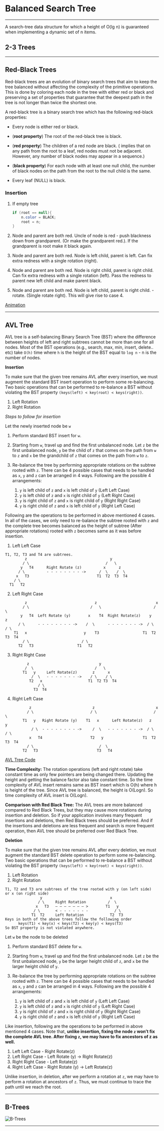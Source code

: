 # Balanced Search Tree
---

A search-tree data structure for which a height of O(lg n) is guaranteed when implementing a dynamic set of n items. 

## 2-3 Trees

---

## Red-Black Trees

Red-black trees are an evolution of binary search trees that aim to keep the tree balanced without affecting the complexity of the primitive operations. This is done by coloring each node in the tree with either red or black and preserving a set of properties that guarantee that the deepest path in the tree is not longer than twice the shortest one.

A red-black tree is a binary search tree which has the following red-black properties:

- Every node is either red or black.

- (**root property**) The root of the red-black tree is black.

- (**red property**) The children of a red node are black. 
	( implies that on any path from the root to a leaf, red nodes must not be adjacent. However, any number of black nodes may appear in a sequence.)

- (**black property**) For each node with at least one null child, the number of black nodes on the path from the root to the null child is the same.

- Every leaf (NULL) is black.


### Insertion

1. If empty tree
	```java
	if (root == null){
		n.color = BLACK;
		root = n;
	}	
	```
	
2. Node and parent are both red. Uncle of node is red - push blackness down from grandparent. (Or make the grandparent red.).   If the grandparent is root make it black again.

3. Node and parent are both red. Node is left child, parent is left. Can fix extra redness with a single rotation (right).

4. Node and parent are both red. Node is right child, parent is right child. Can fix extra redness with a single rotation (left). Pass the redness to parent new left child and make parent black.

5. Node and parent are both red. Node is left child, parent is right child. - rotate. (Single rotate right). This will give rise to case 4.

	 
[Animation](https://www.cs.usfca.edu/~galles/visualization/RedBlack.html)


---

## AVL Tree

AVL tree is a self-balancing Binary Search Tree (BST) where the difference between heights of left and right subtrees cannot be more than one for all nodes. Most of the BST operations (e.g., search, max, min, insert, delete.. etc) take `O(h)` time where `h` is the height of the BST equal to `log n` - n is the number of nodes.

**Insertion**

To make sure that the given tree remains AVL after every insertion, we must augment the standard BST insert operation to perform some re-balancing. Two basic operations that can be performed to re-balance a BST without violating the BST property `(keys(left) < key(root) < keys(right))`. 

1. Left Rotation 
2. Right Rotation

*Steps to follow for insertion*

Let the newly inserted node be `w`

1. Perform standard BST insert for `w`.

2. Starting from `w`, travel up and find the first unbalanced node. Let `z` be the first unbalanced node, `y` be the child of `z` that comes on the path from `w` to `z` and `x` be the grandchild of `z` that comes on the path from `w` to `z`.

3. Re-balance the tree by performing appropriate rotations on the subtree rooted with `z`. There can be 4 possible cases that needs to be handled as `x`, `y` and `z` can be arranged in 4 ways. Following are the possible 4 arrangements:
	1. `y` is left child of `z` and `x` is left child of `y` (Left Left Case)
	2. `y` is left child of `z` and `x` is right child of `y` (Left Right Case)
	3. `y` is right child of `z` and `x` is right child of `y` (Right Right Case)
	4. `y` is right child of `z` and `x` is left child of `y` (Right Left Case)

Following are the operations to be performed in above mentioned 4 cases. In all of the cases, we only need to re-balance the subtree rooted with `z` and the complete tree becomes balanced as the height of subtree (After appropriate rotations) rooted with `z` becomes same as it was before insertion.

1. Left Left Case
```
T1, T2, T3 and T4 are subtrees.
         z                                      y 
        / \                                   /   \
       y   T4      Right Rotate (z)          x      z
      / \          - - - - - - - - ->      /  \    /  \ 
     x   T3                               T1  T2  T3  T4
    / \
  T1   T2
```  
  
  
2. Left Right Case
```
		 z                               z                           x
		/ \                            /   \                        /  \ 
	   y   T4  Left Rotate (y)        x    T4  Right Rotate(z)    y      z
	  / \      - - - - - - - - ->    /  \      - - - - - - - ->  / \    / \
	T1   x                          y    T3                    T1  T2 T3  T4
		/ \                        / \
	  T2   T3                    T1   T2
```
  
3. Right Right Case
```
		  z                                y
		 /  \                            /   \ 
		T1   y     Left Rotate(z)       z      x
			/  \   - - - - - - - ->    / \    / \
		   T2   x                     T1  T2 T3  T4
			   / \
			 T3  T4
```
	 
4. Right Left Case
```
		   z                            z                            x
		  / \                          / \                          /  \ 
		T1   y   Right Rotate (y)    T1   x      Left Rotate(z)   z      y
			/ \  - - - - - - - - ->     /  \   - - - - - - - ->  / \    / \
		   x   T4                      T2   y                  T1  T2  T3  T4
		  / \                              /  \
		T2   T3                           T3   T4
```

[AVL Tree Code](./Tree/balanced_tree/AVLTree.java)

**Time Complexity:** The rotation operations (left and right rotate) take constant time as only few pointers are being changed there. Updating the height and getting the balance factor also take constant time. So the time complexity of AVL insert remains same as BST insert which is O(h) where h is height of the tree. Since AVL tree is balanced, the height is O(Logn). So time complexity of AVL insert is O(Logn).

**Comparison with Red Black Tree:** The AVL trees are more balanced compared to Red Black Trees, but they may cause more rotations during insertion and deletion. So if your application involves many frequent insertions and deletions, then Red Black trees should be preferred. And if the insertions and deletions are less frequent and search is more frequent operation, then AVL tree should be preferred over Red Black Tree.

**Deletion**

To make sure that the given tree remains AVL after every deletion, we must augment the standard BST delete operation to perform some re-balancing. Two basic operations that can be performed to re-balance a BST without violating the BST property `(keys(left) < key(root) < keys(right))`. 

1. Left Rotation 
2. Right Rotation 

```
T1, T2 and T3 are subtrees of the tree rooted with y (on left side)
or x (on right side)
                y                               x
               / \     Right Rotation          /  \
              x   T3   – – – – – – – >        T1   y
             / \       < - - - - - - -            / \
            T1  T2     Left Rotation            T2  T3
Keys in both of the above trees follow the following order
      keys(T1) < key(x) < keys(T2) < key(y) < keys(T3)
So BST property is not violated anywhere.
```

Let `w` be the node to be deleted

1. Perform standard BST delete for `w`.

2. Starting from `w`, travel up and find the first unbalanced node. Let `z` be the first unbalanced node, `y` be the larger height child of `z`, and `x` be the larger height child of `y`.

3. Re-balance the tree by performing appropriate rotations on the subtree rooted with `z`. There can be 4 possible cases that needs to be handled as `x`, `y` and `z` can be arranged in 4 ways. Following are the possible 4 arrangements:
	1. `y` is left child of `z` and `x` is left child of `y` (Left Left Case)
	2. `y` is left child of `z` and `x` is right child of `y` (Left Right Case)
	3. `y` is right child of `z` and `x` is right child of `y` (Right Right Case)
	4. `y` is right child of `z` and `x` is left child of `y` (Right Left Case)
	
Like insertion, following are the operations to be performed in above mentioned 4 cases. Note that, **unlike insertion, fixing the node `z` won’t fix the complete AVL tree. After fixing `z`, we may have to fix ancestors of z as well.**

1. Left Left Case - Right Rotate(z)
2. Left Right Case - Left Rotate (y) -> Right Rotate(z) 
3. Right Right Case - Left Rotate(z)
4. Right Left Case - Right Rotate (y) -> Left Rotate(z) 	
	
Unlike insertion, in deletion, after we perform a rotation at `z`, we may have to perform a rotation at ancestors of `z`. Thus, we must continue to trace the path until we reach the root.

	
	
	
	
	
	
	
---

## B-Trees

![B-Trees](./_image/B-Trees.png)

---
